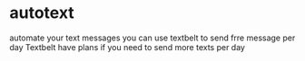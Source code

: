 # autotext
automate your text messages
you can use textbelt to send frre message per day
Textbelt have plans if you need to send more texts per day
